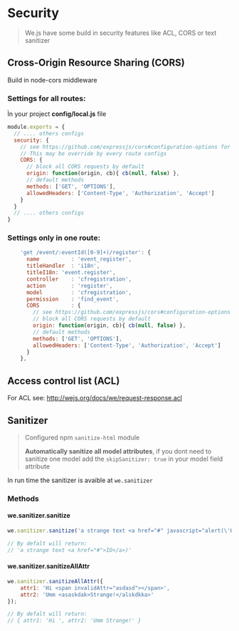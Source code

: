 # Security

> We.js have some build in security features like ACL, CORS or text sanitizer

## Cross-Origin Resource Sharing (CORS)

Build in node-cors middleware

### Settings for all routes:

Ìn your project **config/local.js** file
```js
module.exports = {
  // .... others configs
  security: {
    // see https://github.com/expressjs/cors#configuration-options for  all CORS configuration options
    // This may be override by every route configs
    CORS: {
      // block all CORS requests by default
      origin: function(origin, cb){ cb(null, false) },
      // default methods
      methods: ['GET', 'OPTIONS'],
      allowedHeaders: ['Content-Type', 'Authorization', 'Accept']
    }
  }
  // .... others configs
}
```

### Settings only in one route:

```js
    'get /event/:eventId([0-9]+)/register': {
      name          : 'event_register',
      titleHandler  : 'i18n',
      titleI18n: 'event.register',
      controller    : 'cfregistration',
      action        : 'register',
      model         : 'cfregistration',
      permission    : 'find_event',
      CORS          : {
        // see https://github.com/expressjs/cors#configuration-options for  all CORS configuration options
        // block all CORS requests by default
        origin: function(origin, cb){ cb(null, false) },
        // default methods
        methods: ['GET', 'OPTIONS'],
        allowedHeaders: ['Content-Type', 'Authorization', 'Accept']        
      }
    },
```

## Access control list (ACL)

For ACL see: http://wejs.org/docs/we/request-response.acl

## Sanitizer

> Configured npm `sanitize-html` module 
> 
> **Automatically sanitize all model attributes**, if you dont need to sanitize one model add the `skipSanitizer: true` in your model field attribute

In run time the sanitizer is avaible at `we.sanitizer` 
   
### Methods

#### we.sanitizer.sanitize

```js
we.sanitizer.sanitize('a strange text <a href="#" javascript="alert(\'HI\')">IO</a>)');

// By defalt will return:
// 'a strange text <a href="#">IO</a>)'
```

#### we.sanitizer.sanitizeAllAttr

```js
we.sanitizer.sanitizeAllAttr({
    attr1: 'Hi <span invalidAttr="asdasd"></span>',
    attr2: 'Umm <asaskdak>Strange!</alskdkka>'
});

// By defalt will return:
// { attr1: 'Hi ', attr2: 'Umm Strange!' }
```
